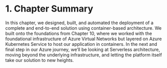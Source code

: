 # 1. Chapter Summary

In this chapter, we designed, built, and automated the deployment of a complete and end-to-end solution using container-based architecture. We built onto the foundations from Chapter 10, where we worked with the foundational infrastructure of Azure Virtual Networks but layered on Azure Kubernetes Service to host our application in containers. In the next and final step in our Azure journey, we’ll be looking at Serverless architecture, moving beyond the underlying infrastructure, and letting the platform itself take our solution to new heights.